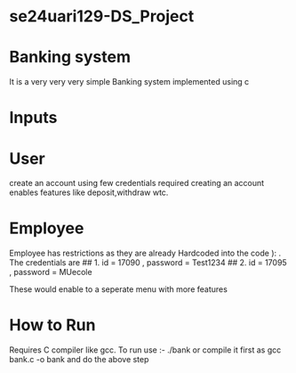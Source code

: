 # se24uari129-DS_Project
# Banking system 
  It is a very very very simple Banking system implemented using c

# Inputs
  # User
  create an account using few credentials required
  creating an account enables features like deposit,withdraw wtc.

  # Employee
  Employee has restrictions as they are already Hardcoded into the code ): .
  The credentials are
      ## 1. id = 17090 , password = Test1234
      ## 2. id = 17095 , password = MUecole

  These would enable to a seperate menu with more features

 # How to Run
  Requires C compiler like gcc.
  To run use :- ./bank
        or
  compile it first as gcc bank.c -o bank and do the above step
